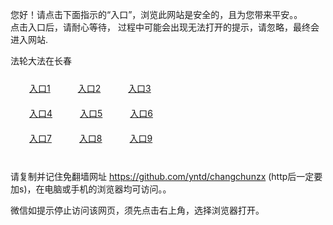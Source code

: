 您好！请点击下面指示的“入口”，浏览此网站是安全的，且为您带来平安。。 <br/>
点击入口后，请耐心等待， 过程中可能会出现无法打开的提示，请忽略，最终会进入网站. </br>

法轮大法在长春<br/>
<div style="padding:10px"><a style="margin:20px" target="_blank" href="https://d3fb13s0spjfu4.cloudfront.net/2Qpsp?mpalmxrs" id="ccLink1" rel="nofollow">入口1</a> <a target="_blank" style="margin:20px" href="https://d28o9uwigetpdn.cloudfront.net/2Qpsp?jutcqm" id="ccLink2" rel="nofollow">入口2</a> <a style="margin:20px" target="_blank" href="https://d1qfnl2aiwwjxl.cloudfront.net/2Qpsp?wwlvdbr" id="ccLink3" rel="nofollow">入口3</a></div>

<div style="padding:10px" ><a style="margin:20px" target="_blank" href="https://d3fb13s0spjfu4.cloudfront.net/2Qpsp?mpalmxrs" id="ccLink4" rel="nofollow">入口4</a> <a style="margin:20px" href="https://d28o9uwigetpdn.cloudfront.net/2Qpsp?jutcqm" target="_blank" id="ccLink5" rel="nofollow">入口5</a> <a style="margin:20px" href="https://d1qfnl2aiwwjxl.cloudfront.net/2Qpsp?wwlvdbr" target="_blank" id="ccLink6" rel="nofollow">入口6</a></div>

<div style="padding:10px"><a style="margin:20px" target="_blank" href="https://d3fb13s0spjfu4.cloudfront.net/2Qpsp?mpalmxrs" id="ccLink7" rel="nofollow">入口7</a> <a style="margin:20px" href="https://d28o9uwigetpdn.cloudfront.net/2Qpsp?jutcqm" target="_blank" id="ccLink8" rel="nofollow">入口8</a> <a style="margin:20px" target="_blank" href="https://d1qfnl2aiwwjxl.cloudfront.net/2Qpsp?wwlvdbr" id="ccLink9" rel="nofollow">入口9</a></div>

<br/>



请复制并记住免翻墙网址 https://github.com/yntd/changchunzx (http后一定要加s)，在电脑或手机的浏览器均可访问。。<br/>

微信如提示停止访问该网页，须先点击右上角，选择浏览器打开。
